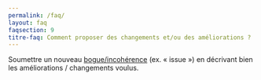 ```yaml
---
permalink: /faq/
layout: faq
faqsection: 9
titre-faq: Comment proposer des changements et/ou des améliorations ?
---
```


Soumettre un nouveau [bogue/incohérence](https://github.com/) (ex. « issue ») en décrivant bien les améliorations / changements voulus.
